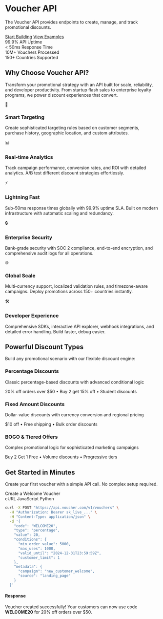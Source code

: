 <div class="hero-section">
    <h1 class="hero-title">Voucher API</h1>
    <p class="hero-subtitle">The Voucher API provides endpoints to create, manage, and track promotional discounts.</p>
    <div class="hero-cta">
        <a href="/guides/quick-start" class="hero-button primary">Start Building</a>
        <a href="#quick-start" class="hero-button secondary">View Examples</a>
    </div>
</div>

<div class="stats-grid">
    <div class="stat-item">
        <span class="stat-number">99.9%</span>
        <span class="stat-label">API Uptime</span>
    </div>
    <div class="stat-item">
        <span class="stat-number">< 50ms</span>
        <span class="stat-label">Response Time</span>
    </div>
    <div class="stat-item">
        <span class="stat-number">10M+</span>
        <span class="stat-label">Vouchers Processed</span>
    </div>
    <div class="stat-item">
        <span class="stat-number">150+</span>
        <span class="stat-label">Countries Supported</span>
    </div>
</div>

## Why Choose Voucher API?

Transform your promotional strategy with an API built for scale, reliability, and developer productivity. From startup flash sales to enterprise loyalty programs, we power discount experiences that convert.

<div class="features-grid">
    <div class="feature-card">
        <div class="feature-icon">🎯</div>
        <h3 class="feature-title">Smart Targeting</h3>
        <p class="feature-description">Create sophisticated targeting rules based on customer segments, purchase history, geographic location, and custom attributes.</p>
    </div>
    <div class="feature-card">
        <div class="feature-icon">📊</div>
        <h3 class="feature-title">Real-time Analytics</h3>
        <p class="feature-description">Track campaign performance, conversion rates, and ROI with detailed analytics. A/B test different discount strategies effortlessly.</p>
    </div>
    <div class="feature-card">
        <div class="feature-icon">⚡</div>
        <h3 class="feature-title">Lightning Fast</h3>
        <p class="feature-description">Sub-50ms response times globally with 99.9% uptime SLA. Built on modern infrastructure with automatic scaling and redundancy.</p>
    </div>
    <div class="feature-card">
        <div class="feature-icon">🔒</div>
        <h3 class="feature-title">Enterprise Security</h3>
        <p class="feature-description">Bank-grade security with SOC 2 compliance, end-to-end encryption, and comprehensive audit logs for all operations.</p>
    </div>
    <div class="feature-card">
        <div class="feature-icon">🌐</div>
        <h3 class="feature-title">Global Scale</h3>
        <p class="feature-description">Multi-currency support, localized validation rules, and timezone-aware campaigns. Deploy promotions across 150+ countries instantly.</p>
    </div>
    <div class="feature-card">
        <div class="feature-icon">🛠️</div>
        <h3 class="feature-title">Developer Experience</h3>
        <p class="feature-description">Comprehensive SDKs, interactive API explorer, webhook integrations, and detailed error handling. Build faster, debug easier.</p>
    </div>
</div>

## Powerful Discount Types

Build any promotional scenario with our flexible discount engine:

<div class="api-endpoint">
<h3>Percentage Discounts</h3>
<p>Classic percentage-based discounts with advanced conditional logic</p>
<div class="endpoint-url">20% off orders over $50 • Buy 2 get 15% off • Student discounts</div>
</div>

<div class="api-endpoint">
<h3>Fixed Amount Discounts</h3>
<p>Dollar-value discounts with currency conversion and regional pricing</p>
<div class="endpoint-url">$10 off • Free shipping • Bulk order discounts</div>
</div>

<div class="api-endpoint">
<h3>BOGO & Tiered Offers</h3>
<p>Complex promotional logic for sophisticated marketing campaigns</p>
<div class="endpoint-url">Buy 2 Get 1 Free • Volume discounts • Progressive tiers</div>
</div>

<div class="quick-start-section" id="quick-start">
<h2 class="quick-start-title">Get Started in Minutes</h2>
<p class="quick-start-subtitle">Create your first voucher with a simple API call. No complex setup required.</p>

<div class="code-showcase">
<div class="code-showcase-header">
<span class="code-showcase-title">Create a Welcome Voucher</span>
<div class="code-showcase-tabs">
<span class="code-showcase-tab active">cURL</span>
<span class="code-showcase-tab">JavaScript</span>
<span class="code-showcase-tab">Python</span>
</div>
</div>

```bash
curl -X POST "https://api.voucher.com/v1/vouchers" \
  -H "Authorization: Bearer sk_live_..." \
  -H "Content-Type: application/json" \
  -d '{
    "code": "WELCOME20",
    "type": "percentage", 
    "value": 20,
    "conditions": {
      "min_order_value": 5000,
      "max_uses": 1000,
      "valid_until": "2024-12-31T23:59:59Z",
      "customer_limit": 1
    },
    "metadata": {
      "campaign": "new_customer_welcome",
      "source": "landing_page"
    }
  }'
```
</div>

<div class="response-section">
<h4>Response</h4>
<div class="response-note">
Voucher created successfully! Your customers can now use code <strong>WELCOME20</strong> for 20% off orders over $50.
</div>
</div>
</div>